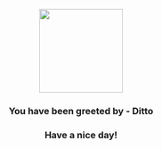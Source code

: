 <p align="center">
    <img src="https://raw.githubusercontent.com/PokeAPI/sprites/master/sprites/pokemon/132.png" width="150" height="150">
</p>
<h3 align="center">You have been greeted by - <b>Ditto</b></h3>
<h3 align="center">Have a nice day!</h3>
